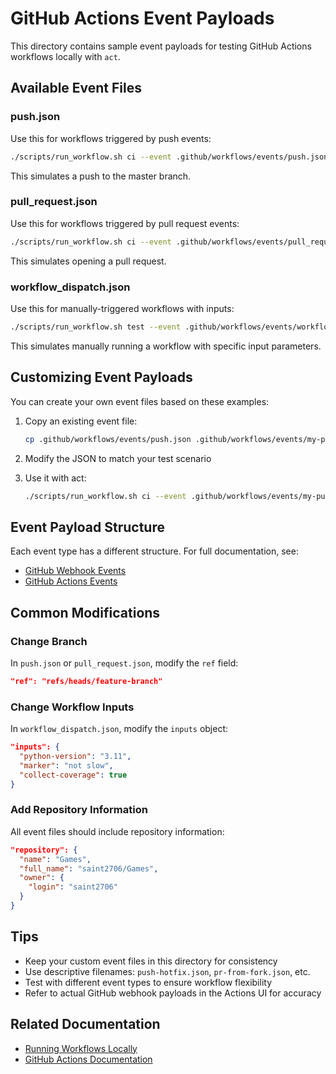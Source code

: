# GitHub Actions Event Payloads

This directory contains sample event payloads for testing GitHub Actions workflows locally with `act`.

## Available Event Files

### push.json

Use this for workflows triggered by push events:

```bash
./scripts/run_workflow.sh ci --event .github/workflows/events/push.json
```

This simulates a push to the master branch.

### pull_request.json

Use this for workflows triggered by pull request events:

```bash
./scripts/run_workflow.sh ci --event .github/workflows/events/pull_request.json
```

This simulates opening a pull request.

### workflow_dispatch.json

Use this for manually-triggered workflows with inputs:

```bash
./scripts/run_workflow.sh test --event .github/workflows/events/workflow_dispatch.json
```

This simulates manually running a workflow with specific input parameters.

## Customizing Event Payloads

You can create your own event files based on these examples:

1. Copy an existing event file:
   ```bash
   cp .github/workflows/events/push.json .github/workflows/events/my-push.json
   ```

2. Modify the JSON to match your test scenario

3. Use it with act:
   ```bash
   ./scripts/run_workflow.sh ci --event .github/workflows/events/my-push.json
   ```

## Event Payload Structure

Each event type has a different structure. For full documentation, see:

- [GitHub Webhook Events](https://docs.github.com/en/developers/webhooks-and-events/webhooks/webhook-events-and-payloads)
- [GitHub Actions Events](https://docs.github.com/en/actions/using-workflows/events-that-trigger-workflows)

## Common Modifications

### Change Branch

In `push.json` or `pull_request.json`, modify the `ref` field:

```json
"ref": "refs/heads/feature-branch"
```

### Change Workflow Inputs

In `workflow_dispatch.json`, modify the `inputs` object:

```json
"inputs": {
  "python-version": "3.11",
  "marker": "not slow",
  "collect-coverage": true
}
```

### Add Repository Information

All event files should include repository information:

```json
"repository": {
  "name": "Games",
  "full_name": "saint2706/Games",
  "owner": {
    "login": "saint2706"
  }
}
```

## Tips

- Keep your custom event files in this directory for consistency
- Use descriptive filenames: `push-hotfix.json`, `pr-from-fork.json`, etc.
- Test with different event types to ensure workflow flexibility
- Refer to actual GitHub webhook payloads in the Actions UI for accuracy

## Related Documentation

- [Running Workflows Locally](../../../docs/development/LOCAL_WORKFLOWS.md)
- [GitHub Actions Documentation](https://docs.github.com/en/actions)

